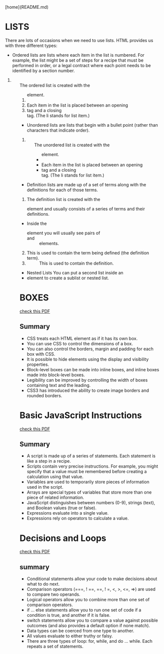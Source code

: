 [home]{README.md)

# LISTS

There are lots of occasions when we need to use lists. HTML provides us with three different types:
* Ordered lists are lists where each item in the list is numbered. For example, the list might be a set of steps for a recipe that must be performed in order, or a legal contract where each point needs to be identified by a section number.
1. <ol> The ordered list is created with the <ol> element.
2. <li> Each item in the list is placed between an opening <li> tag and a closing </li> tag. (The li stands for list item.)

* Unordered lists are lists that begin with a bullet point (rather than characters that indicate order).
1. <ul> The unordered list is created with the <ul> element.
2. <li> Each item in the list is placed between an opening <li> tag and a closing </li> tag. (The li stands for list item.)

* Definition lists are made up of a set of terms along with the definitions for each of those terms.
1. <dl> The definition list is created with the <dl> element and usually consists of a series of terms and their definitions.
- Inside the <dl> element you will usually see pairs of <dt> and <dd> elements.
2. <dt> This is used to contain the term being defined (the definition term).
3. <dd> This is used to contain the definition.

* Nested Lists
You can put a second list inside an <li> element to create a sublist or nested list.


# BOXES

[check this PDF](boxes.pdf)

## Summary
* CSS treats each HTML element as if it has its own box.
* You can use CSS to control the dimensions of a box.
* You can also control the borders, margin and padding for each box with CSS.
* It is possible to hide elements using the display and visibility properties.
* Block-level boxes can be made into inline boxes, and inline boxes made into block-level boxes.
* Legibility can be improved by controlling the width of boxes containing text and the leading.
* CSS3 has introduced the ability to create image borders and rounded borders.

# Basic JavaScript Instructions

[check this PDF](arrays.pdf)

## Summary
* A script is made up of a series of statements. Each statement is like a step in a recipe.
* Scripts contain very precise instructions. For example, you might specify that a value must be remembered before creating a calculation using that value.
* Variables are used to temporarily store pieces of information used in the script.
* Arrays are special types of variables that store more than one piece of related information.
* JavaScript distinguishes between numbers (0-9), strings (text), and Boolean values (true or false).
* Expressions evaluate into a single value.
* Expressions rely on operators to calculate a value.

# Decisions and Loops

[check this PDF](loops.pdf)

## summary
* Conditional statements allow your code to make decisions about what to do next.
* Comparison operators (===, ! ==, ==, ! =, <, >, <=, =>) are used to compare two operands.
* Logical operators allow you to combine more than one set of comparison operators.
* if ... else statements allow you to run one set of code if a condition is true, and another if it is false.
* switch statements allow you to compare a value against possible outcomes (and also provides a default option if none match).
* Data types can be coerced from one type to another.
* All values evaluate to either truthy or falsy.
* There are three types of loop: for, while, and do ... while. Each repeats a set of statements.
